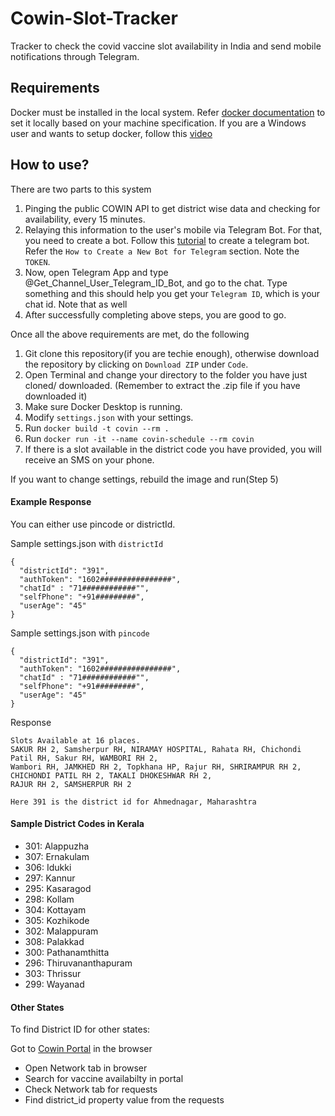 # Cowin-Slot-Tracker
Tracker to check the covid vaccine slot availability in India and send mobile notifications through Telegram.

## Requirements
Docker must be installed in the local system. Refer [docker documentation](https://docs.docker.com/engine/install/) to set it locally based on your machine specification.
If you are a Windows user and wants to setup docker, follow this [video](
https://youtu.be/_9AWYlt86B8)

## How to use?
There are two parts to this system
1. Pinging the public COWIN API to get district wise data and checking for availability, every 15 minutes.
2. Relaying this information to the user's mobile via Telegram Bot. For that, you need to create a bot. Follow this [tutorial](https://sendpulse.com/knowledge-base/chatbot/create-telegram-chatbot) to create a telegram bot. Refer the `How to Create a New Bot for Telegram` section. Note the `TOKEN`.
3. Now, open Telegram App and type @Get_Channel_User_Telegram_ID_Bot, and go to the chat. Type something and this should help you get your `Telegram ID`, which is your chat id. Note that as well
4. After successfully completing above steps, you are good to go.

Once all the above requirements are met, do the following
1. Git clone this repository(if you are techie enough), otherwise download the repository by clicking on `Download ZIP` under `Code`.
2. Open Terminal and change your directory to the folder you have just cloned/ downloaded. (Remember to extract the .zip file if you have downloaded it)
3. Make sure Docker Desktop is running.
4. Modify `settings.json` with your settings.   
5. Run `docker build -t covin --rm .`
6. Run `docker run -it --name covin-schedule --rm covin`
7. If there is a slot available in the district code you have provided, you will receive an SMS on your phone.

If you want to change settings, rebuild the image and run(Step 5)

#### Example Response
You can either use pincode or districtId.

Sample settings.json with `districtId`
```
{
  "districtId": "391",
  "authToken": "1602################",
  "chatId" : "71############"",
  "selfPhone": "+91#########",
  "userAge": "45"
}
```

Sample settings.json with `pincode`
```
{
  "districtId": "391",
  "authToken": "1602################",
  "chatId" : "71############"",
  "selfPhone": "+91#########",
  "userAge": "45"
}
```

Response
```
Slots Available at 16 places.
SAKUR RH 2, Samsherpur RH, NIRAMAY HOSPITAL, Rahata RH, Chichondi Patil RH, Sakur RH, WAMBORI RH 2, 
Wambori RH, JAMKHED RH 2, Topkhana HP, Rajur RH, SHRIRAMPUR RH 2, CHICHONDI PATIL RH 2, TAKALI DHOKESHWAR RH 2, 
RAJUR RH 2, SAMSHERPUR RH 2

Here 391 is the district id for Ahmednagar, Maharashtra
```

#### Sample District Codes in Kerala
- 301: Alappuzha
- 307: Ernakulam
- 306: Idukki
- 297: Kannur
- 295: Kasaragod
- 298: Kollam
- 304: Kottayam
- 305: Kozhikode
- 302: Malappuram
- 308: Palakkad
- 300: Pathanamthitta
- 296: Thiruvananthapuram
- 303: Thrissur
- 299: Wayanad

#### Other States
To find District ID for other states:

Got to [Cowin Portal](https://www.cowin.gov.in/home) in the browser
- Open Network tab in browser
- Search for vaccine availabilty in portal
- Check Network tab for requests
- Find district_id property value from the requests
